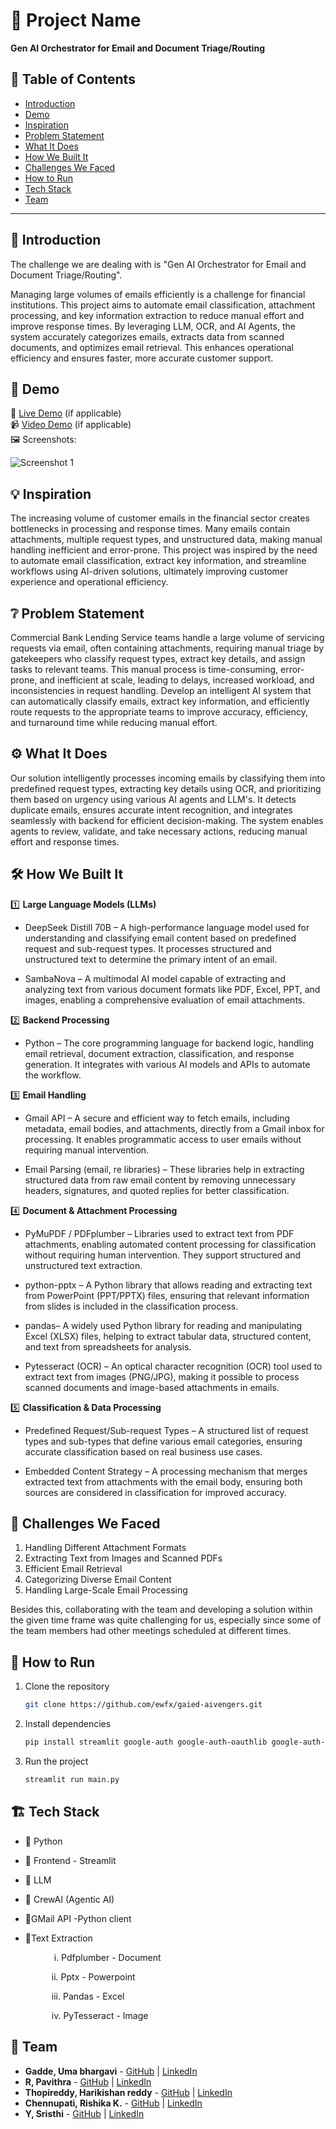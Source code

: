 # 🚀 Project Name

**Gen AI Orchestrator for Email and Document Triage/Routing**

## 📌 Table of Contents
- [Introduction](#introduction)
- [Demo](#demo)
- [Inspiration](#inspiration)
- [Problem Statement](#problem-statement)
- [What It Does](#what-it-does)
- [How We Built It](#how-we-built-it)
- [Challenges We Faced](#challenges-we-faced)
- [How to Run](#how-to-run)
- [Tech Stack](#tech-stack)
- [Team](#team)

---

## 🎯 Introduction
The challenge we are dealing with is "Gen AI Orchestrator for Email and Document Triage/Routing". 

Managing large volumes of emails efficiently is a challenge for financial institutions. This project aims to automate email classification, attachment processing, and key information extraction to reduce manual effort and improve response times. By leveraging LLM, OCR, and AI Agents, the system accurately categorizes emails, extracts data from scanned documents, and optimizes email retrieval. This enhances operational efficiency and ensures faster, more accurate customer support.

## 🎥 Demo
🔗 [Live Demo](#) (if applicable)  
📹 [Video Demo](#) (if applicable)  
🖼️ Screenshots:

![Screenshot 1](link-to-image)

## 💡 Inspiration
The increasing volume of customer emails in the financial sector creates bottlenecks in processing and response times. Many emails contain attachments, multiple request types, and unstructured data, making manual handling inefficient and error-prone. This project was inspired by the need to automate email classification, extract key information, and streamline workflows using AI-driven solutions, ultimately improving customer experience and operational efficiency.

## ❔ Problem Statement

Commercial Bank Lending Service teams handle a large volume of servicing requests via email, often containing attachments, requiring manual triage by gatekeepers who classify request types, extract key details, and assign tasks to relevant teams. This manual process is time-consuming, error-prone, and inefficient at scale, leading to delays, increased workload, and inconsistencies in request handling. Develop an  intelligent AI system that can automatically classify emails, extract key information, and efficiently route requests to the appropriate teams to improve accuracy, efficiency, and turnaround time while reducing manual effort.

## ⚙️ What It Does
Our solution intelligently processes incoming emails by classifying them into predefined request types, extracting key details using OCR, and prioritizing them based on urgency using various AI agents and LLM's. It detects duplicate emails, ensures accurate intent recognition, and integrates seamlessly with backend for efficient decision-making. The system enables agents to review, validate, and take necessary actions, reducing manual effort and response times.

## 🛠️ How We Built It
1️⃣ **Large Language Models (LLMs)**
* DeepSeek Distill 70B – A high-performance language model used for understanding and classifying email content based on predefined request and sub-request types. It processes structured and unstructured text to determine the primary intent of an email.

* SambaNova – A multimodal AI model capable of extracting and analyzing text from various document formats like PDF, Excel, PPT, and images, enabling a comprehensive evaluation of email attachments.

2️⃣ **Backend Processing**

* Python – The core programming language for backend logic, handling email retrieval, document extraction, classification, and response generation. It integrates with various AI models and APIs to automate the workflow.

3️⃣ **Email Handling**

* Gmail API – A secure and efficient way to fetch emails, including metadata, email bodies, and attachments, directly from a Gmail inbox for processing. It enables programmatic access to user emails without requiring manual intervention.

* Email Parsing (email, re libraries) – These libraries help in extracting structured data from raw email content by removing unnecessary headers, signatures, and quoted replies for better classification.

4️⃣ **Document & Attachment Processing**

* PyMuPDF / PDFplumber – Libraries used to extract text from PDF attachments, enabling automated content processing for classification without requiring human intervention. They support structured and unstructured text extraction.

* python-pptx – A Python library that allows reading and extracting text from PowerPoint (PPT/PPTX) files, ensuring that relevant information from slides is included in the classification process.

* pandas– A widely used Python library for reading and manipulating Excel (XLSX) files, helping to extract tabular data, structured content, and text from spreadsheets for analysis.

* Pytesseract (OCR) – An optical character recognition (OCR) tool used to extract text from images (PNG/JPG), making it possible to process scanned documents and image-based attachments in emails.

5️⃣ **Classification & Data Processing**

* Predefined Request/Sub-request Types – A structured list of request types and sub-types that define various email categories, ensuring accurate classification based on real business use cases.

* Embedded Content Strategy – A processing mechanism that merges extracted text from attachments with the email body, ensuring both sources are considered in classification for improved accuracy.

## 🚧 Challenges We Faced
1. Handling Different Attachment Formats
2. Extracting Text from Images and Scanned PDFs
3. Efficient Email Retrieval
3. Categorizing Diverse Email Content
4. Handling Large-Scale Email Processing

Besides this, collaborating with the team and developing a solution within the given time frame was quite challenging for us, especially since some of the team members had other meetings scheduled at different times.


## 🏃 How to Run
1. Clone the repository  
   ```sh
   git clone https://github.com/ewfx/gaied-aivengers.git
   ```
2. Install dependencies  
   ```sh
   pip install streamlit google-auth google-auth-oauthlib google-auth-httplib2 google-api-python-client crewai pdfplumber python-pptx pandas  pytesseract opencv-python pillow
   ```
3. Run the project  
   ```sh
   streamlit run main.py 
   ```

## 🏗️ Tech Stack
- 🔹 Python
- 🔹 Frontend - Streamlit
- 🔹 LLM
- 🔹 CrewAI (Agentic AI)
- 🔹GMail API -Python client
- 🔹Text Extraction
  
    &emsp;&emsp;&emsp; i. Pdfplumber  - Document

	 &emsp;&emsp;&emsp;ii. Pptx        -  Powerpoint

	 &emsp;&emsp;&emsp;iii. Pandas     -  Excel

	 &emsp;&emsp;&emsp;iv. PyTesseract - Image 

## 👥 Team
- **Gadde, Uma bhargavi** - [GitHub](https://github.com/umagadde) | [LinkedIn](https://www.linkedin.com/in/uma-bhargavi-gadde-2b70a824a/)
- **R, Pavithra** - [GitHub](#) | [LinkedIn](#)
- **Thopireddy, Harikishan reddy** - [GitHub](https://github.com/HarikishanReddy2004) | [LinkedIn](https://www.linkedin.com/in/thopireddy-harikishan-reddy)
- **Chennupati, Rishika K.** - [GitHub](https://github.com/rishi2332) | [LinkedIn](https://www.linkedin.com/in/rishika-krishna-ch/)
- **Y, Sristhi** - [GitHub](#) | [LinkedIn](#)
